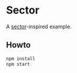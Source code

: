 # Sector

A [sector](http://kymatica.com/apps/sector)-inspired example.

## Howto

```bash
npm install
npm start
```